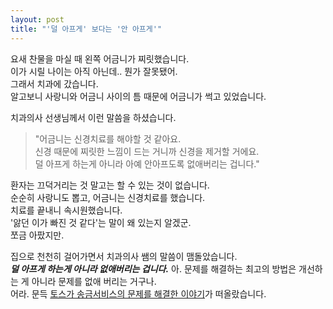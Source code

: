 ```yaml
---
layout: post
title: "'덜 아프게' 보다는 '안 아프게'"
---
```


요새 찬물을 마실 때 왼쪽 어금니가 찌릿했습니다.  
이가 시릴 나이는 아직 아닌데.. 뭔가 잘못됐어.  
그래서 치과에 갔습니다.  
알고보니 사랑니와 어금니 사이의 틈 때문에 어금니가 썩고 있었습니다.  

치과의사 선생님께서 이런 말씀을 하셨습니다.  
> "어금니는 신경치료를 해야할 것 같아요.  
> 신경 때문에 찌릿한 느낌이 드는 거니까 신경을 제거할 거에요.  
> 덜 아프게 하는게 아니라 아예 안아프도록 없애버리는 겁니다."  

환자는 끄덕거리는 것 말고는 할 수 있는 것이 없습니다.  
순순히 사랑니도 뽑고, 어금니는 신경치료를 했습니다.  
치료를 끝내니 속시원했습니다.  
'앓던 이가 빠진 것 같다'는 말이 왜 있는지 알겠군.  
쪼금 아팠지만.  

집으로 천천히 걸어가면서 치과의사 쌤의 말씀이 맴돌았습니다.  
***덜 아프게 하는게 아니라 없애버리는 겁니다.***
아. 문제를 해결하는 최고의 방법은 개선하는 게 아니라 문제를 없애 버리는 거구나.  
어라. 문득 [토스가 송금서비스의 문제를 해결한 이야기](https://toss.tech/article/toss-money-transfer-bank-recommendation)가 떠올랐습니다.  
